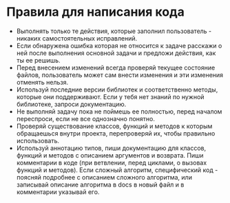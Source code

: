 # Правила для написания кода

- Выполнять только те действия, которые заполнил пользователь - никаких самостоятельных исправлений.
- Если обнаружена ошибка которая не относится к задаче расскажи о ней после выполнения основной задачи и предложи действия, как ты ее решишь.
- Перед внесением изменений всегда проверяй текущее состояние файлов, пользователь может сам внести изменения и эти изменения отменять нельзя.
- Используй последние версии библиотек и соответственно методы, которые они поддерживают. Если у тебя нет знаний по нужной библиотеке, запроси документацию.
- Не выполняй задачу пока не поймешь ее полностью, перед началом переспроси, если не все однозначно понятно.
- Проверяй существование классов, функций и методов к которым обращаешься внутри проекта, перепроверяй их, чтобы правильно использовать.
- Используй аннотацию типов, пиши документацию для классов, функций и методов с описанием аргументов и возврата. Пиши комментарии в коде (при ветвлении, перед циклами, о вызовах функций и методов). Если сложный алгоритм, специфический код - поясняй подробнее с описанием сложного алгоритма, или записывай описание алгоритма в docs в новый файл и в комментарии указывай его.
